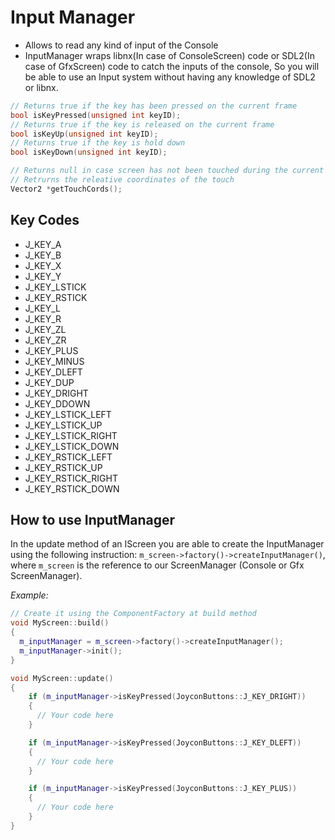 # Input Manager

- Allows to read any kind of input of the Console
- InputManager wraps libnx(In case of ConsoleScreen) code or SDL2(In case of GfxScreen) code to catch the inputs of the console, So you will be able to use an Input system without having any knowledge of SDL2 or libnx.

```cpp
// Returns true if the key has been pressed on the current frame
bool isKeyPressed(unsigned int keyID);
// Returns true if the key is released on the current frame
bool isKeyUp(unsigned int keyID);
// Returns true if the key is hold down
bool isKeyDown(unsigned int keyID);

// Returns null in case screen has not been touched during the current frame
// Retrurns the releative coordinates of the touch
Vector2 *getTouchCords();
```

## Key Codes
- J_KEY_A
- J_KEY_B
- J_KEY_X
- J_KEY_Y
- J_KEY_LSTICK
- J_KEY_RSTICK
- J_KEY_L
- J_KEY_R
- J_KEY_ZL
- J_KEY_ZR
- J_KEY_PLUS
- J_KEY_MINUS
- J_KEY_DLEFT
- J_KEY_DUP
- J_KEY_DRIGHT
- J_KEY_DDOWN
- J_KEY_LSTICK_LEFT
- J_KEY_LSTICK_UP
- J_KEY_LSTICK_RIGHT
- J_KEY_LSTICK_DOWN
- J_KEY_RSTICK_LEFT
- J_KEY_RSTICK_UP
- J_KEY_RSTICK_RIGHT
- J_KEY_RSTICK_DOWN

## How to use InputManager

In the update method of an IScreen you are able to create the InputManager using the following instruction: ``m_screen->factory()->createInputManager()``, where ``m_screen`` is the reference to our ScreenManager (Console or Gfx ScreenManager).

*Example:*

```cpp
// Create it using the ComponentFactory at build method
void MyScreen::build()
{
  m_inputManager = m_screen->factory()->createInputManager();
  m_inputManager->init();
}

void MyScreen::update()
{
    if (m_inputManager->isKeyPressed(JoyconButtons::J_KEY_DRIGHT))
    {
      // Your code here
    }

    if (m_inputManager->isKeyPressed(JoyconButtons::J_KEY_DLEFT))
    {
      // Your code here
    }

    if (m_inputManager->isKeyPressed(JoyconButtons::J_KEY_PLUS))
    {
      // Your code here
    }
}
```